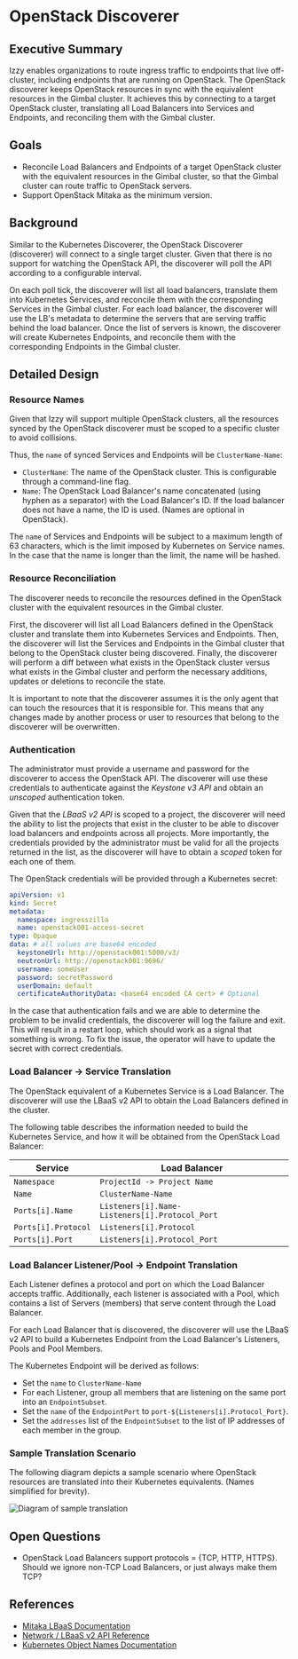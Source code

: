 # OpenStack Discoverer

## Executive Summary

Izzy enables organizations to route ingress traffic to endpoints that live off-cluster, including endpoints that are
running on OpenStack. The OpenStack discoverer keeps OpenStack resources in sync with the equivalent resources in the
Gimbal cluster. It achieves this by connecting to a target OpenStack cluster, translating all Load Balancers into
Services and Endpoints, and reconciling them with the Gimbal cluster.

## Goals

- Reconcile Load Balancers and Endpoints of a target OpenStack cluster with the equivalent resources in the Gimbal
  cluster, so that the Gimbal cluster can route traffic to OpenStack servers.
- Support OpenStack Mitaka as the minimum version.

## Background

Similar to the Kubernetes Discoverer, the OpenStack Discoverer (discoverer) will connect to a single target cluster.
Given that there is no support for watching the OpenStack API, the discoverer will poll the API according to a
configurable interval.

On each poll tick, the discoverer will list all load balancers, translate them into Kubernetes Services, and reconcile
them with the corresponding Services in the Gimbal cluster. For each load balancer, the discoverer will use the LB's
metadata to determine the servers that are serving traffic behind the load balancer. Once the list of servers is known,
the discoverer will create Kubernetes Endpoints, and reconcile them with the corresponding Endpoints in the Gimbal
cluster.

## Detailed Design

### Resource Names

Given that Izzy will support multiple OpenStack clusters, all the resources synced by the OpenStack discoverer must be
scoped to a specific cluster to avoid collisions.

Thus, the `name` of synced Services and Endpoints will be `ClusterName-Name`:

- `ClusterName`: The name of the OpenStack cluster. This is configurable through a command-line flag.
- `Name`: The OpenStack Load Balancer's name concatenated (using hyphen as a separator) with the Load Balancer's ID. If
  the load balancer does not have a name, the ID is used. (Names are optional in OpenStack).

The `name` of Services and Endpoints will be subject to a maximum length of 63 characters, which is the limit imposed by
Kubernetes on Service names. In the case that the name is longer than the limit, the name will be hashed.

### Resource Reconciliation

The discoverer needs to reconcile the resources defined in the OpenStack cluster with the equivalent resources in the
Gimbal cluster.

First, the discoverer will list all Load Balancers defined in the OpenStack cluster and translate them into Kubernetes
Services and Endpoints. Then, the discoverer will list the Services and Endpoints in the Gimbal cluster that belong to
the OpenStack cluster being discovered. Finally, the discoverer will perform a diff between what exists in the OpenStack
cluster versus what exists in the Gimbal cluster and perform the necessary additions, updates or deletions to reconcile
the state.

It is important to note that the discoverer assumes it is the only agent that can touch the resources that it is
responsible for. This means that any changes made by another process or user to resources that belong to the discoverer
will be overwritten.

### Authentication

The administrator must provide a username and password for the discoverer to access the OpenStack API. The discoverer
will use these credentials to authenticate against the *Keystone v3 API* and obtain an _unscoped_ authentication token.

Given that the *LBaaS v2 API* is scoped to a project, the discoverer will need the ability to list the projects that exist
in the cluster to be able to discover load balancers and endpoints across all projects. More importantly, the
credentials provided by the administrator must be valid for all the projects returned in the list, as the discoverer
will have to obtain a _scoped_ token for each one of them.

The OpenStack credentials will be provided through a Kubernetes secret:

```yaml
apiVersion: v1
kind: Secret
metadata:
  namespace: ingresszilla
  name: openstack001-access-secret
type: Opaque
data: # all values are base64 encoded
  keystoneUrl: http://openstack001:5000/v3/
  neutronUrl: http://openstack001:9696/
  username: someUser
  password: secretPassword
  userDomain: default
  certificateAuthorityData: <base64 encoded CA cert> # Optional
```

In the case that authentication fails and we are able to determine the problem to be invalid credentials, the discoverer
will log the failure and exit. This will result in a restart loop, which should work as a signal that something is
wrong. To fix the issue, the operator will have to update the secret with correct credentials.

### Load Balancer -> Service Translation

The OpenStack equivalent of a Kubernetes Service is a Load Balancer. The discoverer will use the LBaaS v2 API to obtain
the Load Balancers defined in the cluster.

The following table describes the information needed to build the Kubernetes Service, and how it will be obtained from
the OpenStack Load Balancer:

| Service             | Load Balancer                                  |
|---------------------|------------------------------------------------|
| `Namespace`         | `ProjectId -> Project Name`                    |
| `Name`              | `ClusterName-Name`                             |
| `Ports[i].Name`     | `Listeners[i].Name-Listeners[i].Protocol_Port` |
| `Ports[i].Protocol` | `Listeners[i].Protocol`                        |
| `Ports[i].Port`     | `Listeners[i].Protocol_Port`                   |

### Load Balancer Listener/Pool -> Endpoint Translation

Each Listener defines a protocol and port on which the Load Balancer accepts traffic. Additionally, each listener is
associated with a Pool, which contains a list of Servers (members) that serve content through the Load Balancer.

For each Load Balancer that is discovered, the discoverer will use the LBaaS v2 API to build a Kubernetes Endpoint from
the Load Balancer's Listeners, Pools and Pool Members.

The Kubernetes Endpoint will be derived as follows:

- Set the `name` to `ClusterName-Name`
- For each Listener, group all members that are listening on the same port into an `EndpointSubset`.
- Set the `name` of the `EndpointPort` to `port-${Listeners[i].Protocol_Port}`.
- Set the `addresses` list of the `EndpointSubset` to the list of IP addresses of each member in the group.

### Sample Translation Scenario

The following diagram depicts a sample scenario where OpenStack resources are translated into their Kubernetes
equivalents. (Names simplified for brevity).

![Diagram of sample translation](./openstack-kube-translation.jpg)

## Open Questions

- OpenStack Load Balancers support protocols = {TCP, HTTP, HTTPS}. Should we ignore non-TCP Load Balancers, or just
  always make them TCP?

## References

- [Mitaka LBaaS Documentation](https://docs.openstack.org/mitaka/networking-guide/config-lbaas.html)
- [Network / LBaaS v2 API Reference](https://developer.openstack.org/api-ref/network/v2/index.html)
- [Kubernetes Object Names Documentation](https://kubernetes.io/docs/concepts/overview/working-with-objects/names/)
